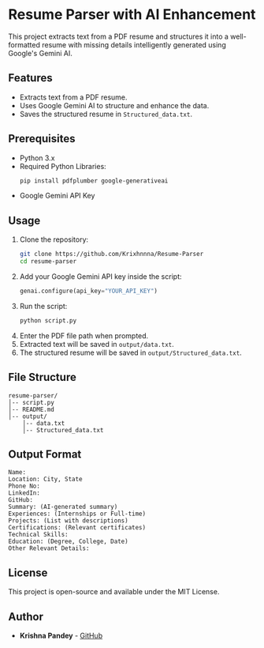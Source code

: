 # Resume Parser with AI Enhancement

This project extracts text from a PDF resume and structures it into a well-formatted resume with missing details intelligently generated using Google's Gemini AI.

## Features
- Extracts text from a PDF resume.
- Uses Google Gemini AI to structure and enhance the data.
- Saves the structured resume in `Structured_data.txt`.

## Prerequisites
- Python 3.x
- Required Python Libraries:
  ```sh
  pip install pdfplumber google-generativeai
  ```
- Google Gemini API Key

## Usage
1. Clone the repository:
   ```sh
   git clone https://github.com/Krixhnnna/Resume-Parser
   cd resume-parser
   ```
2. Add your Google Gemini API key inside the script:
   ```python
   genai.configure(api_key="YOUR_API_KEY")
   ```
3. Run the script:
   ```sh
   python script.py
   ```
4. Enter the PDF file path when prompted.
5. Extracted text will be saved in `output/data.txt`.
6. The structured resume will be saved in `output/Structured_data.txt`.

## File Structure
```
resume-parser/
│-- script.py
│-- README.md
│-- output/
    │-- data.txt
    │-- Structured_data.txt
```

## Output Format
```
Name:
Location: City, State
Phone No:
LinkedIn:
GitHub:
Summary: (AI-generated summary)
Experiences: (Internships or Full-time)
Projects: (List with descriptions)
Certifications: (Relevant certificates)
Technical Skills:
Education: (Degree, College, Date)
Other Relevant Details:
```

## License
This project is open-source and available under the MIT License.

## Author
- **Krishna Pandey** - [GitHub](https://github.com/Krixhnnna/Resume-Parser)

